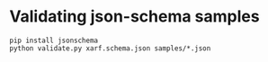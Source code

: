 # Validating json-schema samples

```
pip install jsonschema
python validate.py xarf.schema.json samples/*.json
```		
